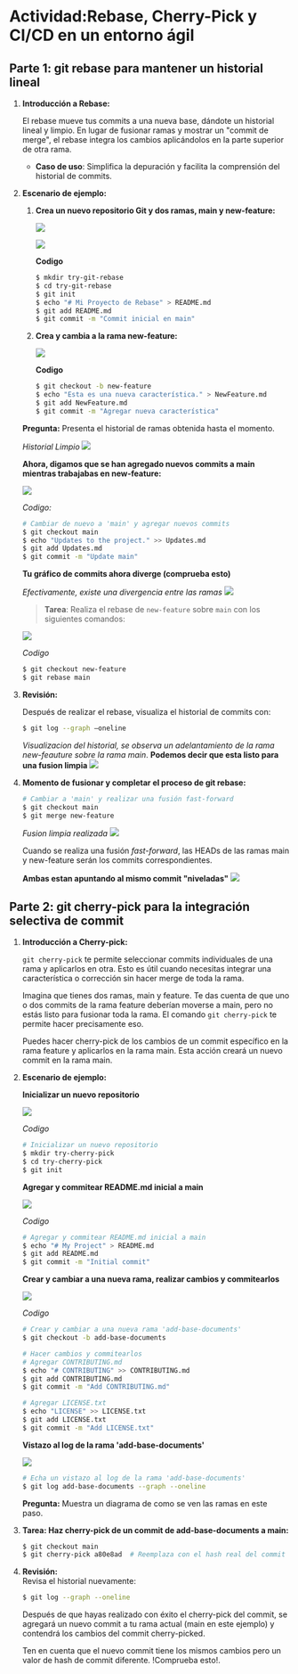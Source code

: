 # **Actividad:Rebase, Cherry-Pick y CI/CD en un entorno ágil**

## **Parte 1: git rebase para mantener un historial lineal**

1. **Introducción a Rebase:**

   El rebase mueve tus commits a una nueva base, dándote un historial lineal y limpio. En lugar de fusionar ramas y mostrar un "commit de merge", el rebase integra los cambios aplicándolos en la parte superior de otra rama.

   - **Caso de uso**: Simplifica la depuración y facilita la comprensión del historial de commits.

2. **Escenario de ejemplo:**

   1. **Crea un nuevo repositorio Git y dos ramas, main y new-feature:**

      ![](img/act6-1-2-1.png)
     
      ![](img/act6-1-2-2.png)

      **Codigo**

        ```bash
        $ mkdir try-git-rebase
        $ cd try-git-rebase
        $ git init
        $ echo "# Mi Proyecto de Rebase" > README.md
        $ git add README.md
        $ git commit -m "Commit inicial en main"
        ```

   2. **Crea y cambia a la rama new-feature:**

        ![](img/act6-1-2-3.png)

        **Codigo**

        ```bash
        $ git checkout -b new-feature
        $ echo "Esta es una nueva característica." > NewFeature.md
        $ git add NewFeature.md
        $ git commit -m "Agregar nueva característica"
        ```
    **Pregunta:** Presenta el historial de ramas obtenida hasta el momento.

    *Historial Limpio*
     ![](img/act6-1-2-4.png)

   **Ahora, digamos que se han agregado nuevos commits a main mientras trabajabas en new-feature:**

    ![](img/act6-1-2-5.png)

    *Codigo:*
    
   ```bash
   # Cambiar de nuevo a 'main' y agregar nuevos commits
   $ git checkout main
   $ echo "Updates to the project." >> Updates.md
   $ git add Updates.md
   $ git commit -m "Update main"
   ```

   **Tu gráfico de commits ahora diverge (comprueba esto)**

    *Efectivamente, existe una divergencia entre las ramas*
    ![](img/act6-1-2-6.png)

   > **Tarea**: Realiza el rebase de `new-feature` sobre `main` con los siguientes comandos:

    ![](img/act6-1-2-7.png)

    *Codigo*

    ```bash
    $ git checkout new-feature
    $ git rebase main
    ```

3. **Revisión:**

   Después de realizar el rebase, visualiza el historial de commits con:
   ```bash
   $ git log --graph –oneline
   ```
    *Visualizacion del historial, se observa un adelantamiento de la rama new-feauture sobre la rama main*. **Podemos decir que esta listo para una fusion limpia**
   ![](img/act6-1-3.png)

4. **Momento de fusionar y completar el proceso de git rebase:**
   ```bash
   # Cambiar a 'main' y realizar una fusión fast-forward
   $ git checkout main
   $ git merge new-feature
   ```
   *Fusion limpia realizada*
    ![](img/act6-1-4-1.png)

   Cuando se realiza una fusión *fast-forward*, las HEADs de las ramas main y new-feature serán los commits correspondientes.

    **Ambas estan apuntando al mismo commit "niveladas"**
    ![](img/act6-1-4-2.png)

## Parte 2: **git cherry-pick para la integración selectiva de commit**

1. **Introducción a Cherry-pick:**

   `git cherry-pick` te permite seleccionar commits individuales de una rama y aplicarlos en otra. Esto es útil cuando necesitas integrar una característica o corrección sin hacer merge de toda la rama.

   Imagina que tienes dos ramas, main y feature. Te das cuenta de que uno o dos commits de la rama feature deberían moverse a main, pero no estás listo para fusionar toda la rama. El comando `git cherry-pick` te permite hacer precisamente eso.

   Puedes hacer cherry-pick de los cambios de un commit específico en la rama feature y aplicarlos en la rama main.
   Esta acción creará un nuevo commit en la rama main.


2. **Escenario de ejemplo:**

    **Inicializar un nuevo repositorio**

    ![](img/act6-2-2-1.png)

    *Codigo*
    ```bash
    # Inicializar un nuevo repositorio
    $ mkdir try-cherry-pick
    $ cd try-cherry-pick
    $ git init
    ```

    **Agregar y commitear README.md inicial a main**

    ![](img/act6-2-2-2.png)

    *Codigo*
    ```bash
    # Agregar y commitear README.md inicial a main
    $ echo "# My Project" > README.md
    $ git add README.md
    $ git commit -m "Initial commit"
    ```

    **Crear y cambiar a una nueva rama, realizar cambios y commitearlos**

    ![](img/act6-2-2-3.png)

    *Codigo*
    ```bash
    # Crear y cambiar a una nueva rama 'add-base-documents'
    $ git checkout -b add-base-documents

    # Hacer cambios y commitearlos
    # Agregar CONTRIBUTING.md
    $ echo "# CONTRIBUTING" >> CONTRIBUTING.md
    $ git add CONTRIBUTING.md
    $ git commit -m "Add CONTRIBUTING.md"

    # Agregar LICENSE.txt
    $ echo "LICENSE" >> LICENSE.txt
    $ git add LICENSE.txt
    $ git commit -m "Add LICENSE.txt"
    ```

    **Vistazo al log de la rama 'add-base-documents'**

    ![](img/act6-2-2-4.png)
     ```bash
    # Echa un vistazo al log de la rama 'add-base-documents'
    $ git log add-base-documents --graph --oneline
   ```

    **Pregunta:** Muestra un diagrama de como se ven las ramas en este paso.


3. **Tarea: Haz cherry-pick de un commit de add-base-documents a main:**
   ```bash
   $ git checkout main
   $ git cherry-pick a80e8ad  # Reemplaza con el hash real del commit de tu log
   ```

4. **Revisión:**  
   Revisa el historial nuevamente:
   ```bash
   $ git log --graph --oneline
   ```
   Después de que hayas realizado con éxito el cherry-pick del commit, se agregará un nuevo commit a tu rama actual (main en este ejemplo) y contendrá los cambios del commit cherry-picked.  

   Ten en cuenta que el nuevo commit tiene los mismos cambios pero un valor de hash de commit diferente. !Comprueba esto!.
